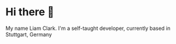 # Hi there 👋

My name Liam Clark. I'm a self-taught developer, currently based in Stuttgart, Germany
